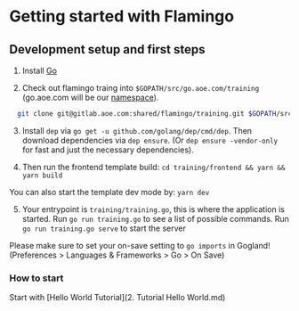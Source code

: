 # Getting started with Flamingo

## Development setup and first steps

1. Install [Go](https://golang.org/)

2. Check out flamingo traing into `$GOPATH/src/go.aoe.com/training`
(go.aoe.com will be our [namespace](https://golang.org/doc/code.html#Organization)).
```sh
  git clone git@gitlab.aoe.com:shared/flamingo/training.git $GOPATH/src/go.aoe.com/training
```

3. Install `dep` via `go get -u github.com/golang/dep/cmd/dep`.
Then download dependencies via `dep ensure`.
(Or `dep ensure -vendor-only` for fast and just the necessary dependencies).

4. Then run the frontend template build:
`cd training/frontend && yarn && yarn build`

 You can also start the template dev mode by:
 `yarn dev`

5. Your entrypoint is `training/training.go`, this is where the application is started.
   Run `go run training.go` to see a list of possible commands.
   Run `go run training.go serve` to start the server

Please make sure to set your on-save setting to `go imports` in Gogland! (Preferences > Languages & Frameworks > Go > On Save)


### How to start

Start with [Hello World Tutorial](2. Tutorial Hello World.md)
